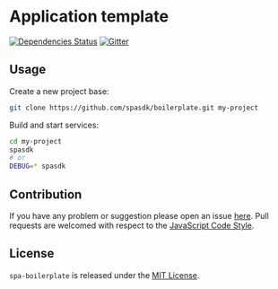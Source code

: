 Application template
====================

[![Dependencies Status](https://img.shields.io/david/spasdk/boilerplate.svg?style=flat-square)](https://david-dm.org/spasdk/boilerplate)
[![Gitter](https://img.shields.io/badge/gitter-join%20chat-blue.svg?style=flat-square)](https://gitter.im/DarkPark/spasdk)


## Usage ##

Create a new project base:

```bash
git clone https://github.com/spasdk/boilerplate.git my-project
```

Build and start services:

```bash
cd my-project
spasdk
# or
DEBUG=* spasdk
```


## Contribution ##

If you have any problem or suggestion please open an issue [here](https://github.com/spasdk/boilerplate/issues).
Pull requests are welcomed with respect to the [JavaScript Code Style](https://github.com/DarkPark/jscs).


## License ##

`spa-boilerplate` is released under the [MIT License](license.md).
